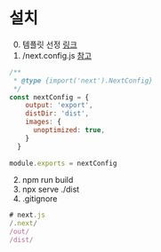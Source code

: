 #

# 설치
0. 템플릿 선정 [링크](https://vercel.com/templates/next.js?utm_source=next-site&utm_medium=navbar&utm_campaign=home)
1. /next.config.js [참고](https://nextjs.org/docs/app/building-your-application/deploying/static-exports)
```js
/**
 * @type {import('next').NextConfig}
 */
const nextConfig = {
    output: 'export',
    distDir: 'dist',
    images: {
      unoptimized: true,
    }
  }
   
module.exports = nextConfig
```
2. npm run build
3. npx serve ./dist
4. .gitignore
```js
# next.js
/.next/
/out/
/dist/
```